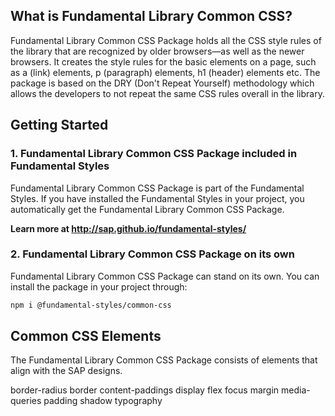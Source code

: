## What is Fundamental Library Common CSS?

Fundamental Library Common CSS Package holds all the CSS style rules of the library that are recognized by older browsers—as well as the newer browsers. It creates the style rules for the basic elements on a page, such as a (link) elements, p (paragraph) elements, h1 (header) elements etc. The package is based on the DRY (Don't Repeat Yourself) methodology which allows the developers to not repeat the same CSS rules overall in the library. 

## Getting Started


### 1. Fundamental Library Common CSS Package included in Fundamental Styles

 Fundamental Library Common CSS Package is part of the Fundamental Styles. If you have installed the Fundamental Styles in your project, you automatically get the  Fundamental Library Common CSS Package. 
 
 **Learn more at http://sap.github.io/fundamental-styles/**
 
 
 ### 2. Fundamental Library Common CSS Package on its own
 
Fundamental Library Common CSS Package can stand on its own. You can install the package in your project through:

```html
npm i @fundamental-styles/common-css
```


## Common CSS Elements

The Fundamental Library Common CSS Package consists of elements that align with the SAP designs. 

border-radius 
border
content-paddings
display
flex
focus
margin
media-queries
padding
shadow
typography
